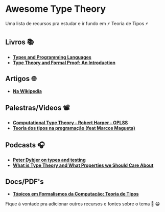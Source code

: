 # Awesome Type Theory

Uma lista de recursos pra estudar e ir fundo em ⚡ Teoria de Tipos ⚡

## Livros 📚

- [**Types and Programming Languages**](https://amzn.to/4cHH5CT)
- [**Type Theory and Formal Proof: An Introduction**](https://amzn.to/4hkm82F)

## Artigos 🌐 
- [**Na Wikipedia**](https://pt.wikipedia.org/wiki/Teoria_dos_tipos)

## Palestras/Videos 📽️ 
- [**Computational Type Theory - Robert Harper - OPLSS**](https://www.youtube.com/watch?v=LE0SSLizYUI)
- [**Teoria dos tipos na programação (feat Marcos Magueta)**](https://www.youtube.com/watch?v=DzqZpI8O0AI&t=435s)

## Podcasts 🎧
- [**Peter Dybjer on types and testing**](https://typetheorypodcast.com/2014/08/episode-1-peter-dybjer-on-type-theory-and-testing/)
- [**What is Type Theory and What Properties we Should Care About**](https://www.typetheoryforall.com/episodes/type-theory-properties)

## Docs/PDF's
- [**Tópicos em Formalismos da Computação: Teoria de Tipos**](https://mat.unb.br/~ayala/LECTURES/Typos/programa2020-1.pdf)

Fique à vontade pra adicionar outros recursos e fontes sobre o tema 🚀 😁






